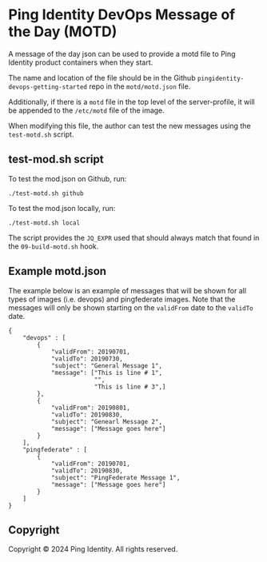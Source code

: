 # Ping Identity DevOps Message of the Day (MOTD)

A message of the day json can be used to provide a motd file to Ping Identity product containers when they start.

The name and location of the file should be in the Github `pingidentity-devops-getting-started` repo in the `motd/motd.json` file.

Additionally, if there is a `motd` file in the top level of the server-profile, it will be appended to the `/etc/motd` file of the image.

When modifying this file, the author can test the new messages using the `test-motd.sh` script.

## test-mod.sh script

To test the mod.json on Github, run:

    ./test-motd.sh github

To test the mod.json locally, run:

    ./test-motd.sh local

The script provides the `JQ_EXPR` used that should always match that found in the `09-build-motd.sh` hook.

## Example motd.json

The example below is an example of messages that will be shown for all types of images (i.e. devops) and pingfederate images.  Note that the messages will only be shown starting on the `validFrom` date to the `validTo` date.

```
{
    "devops" : [
        {
            "validFrom": 20190701,
            "validTo": 20190730,
            "subject": "General Message 1",
            "message": ["This is line # 1",
                        "",
                        "This is line # 3",]
        },     
        {
            "validFrom": 20190801,
            "validTo": 20190830,
            "subject": "Genearl Message 2",
            "message": ["Message goes here"]
        }
    ],
    "pingfederate" : [
        {
            "validFrom": 20190701,
            "validTo": 20190830,
            "subject": "PingFederate Message 1",
            "message": ["Message goes here"]
        }
    ]
}
```

## Copyright

Copyright © 2024 Ping Identity. All rights reserved.
